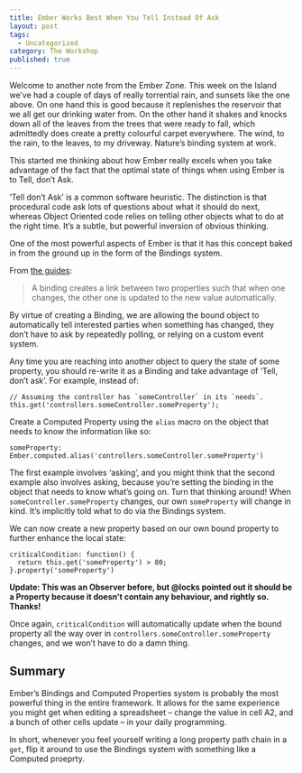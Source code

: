```yaml
---
title: Ember Works Best When You Tell Instead Of Ask
layout: post
tags:
  - Uncategorized
category: The Workshop
published: true
---
```

Welcome to another note from the Ember Zone. This week on the Island we&#8217;ve had a couple of days of really torrential rain, and sunsets like the one above. On one hand this is good because it replenishes the reservoir that we all get our drinking water from. On the other hand it shakes and knocks down all of the leaves from the trees that were ready to fall, which admittedly does create a pretty colourful carpet everywhere. The wind, to the rain, to the leaves, to my driveway. Nature&#8217;s binding system at work.

This started me thinking about how Ember really excels when you take advantage of the fact that the optimal state of things when using Ember is to Tell, don&#8217;t Ask.

<!--more-->

&#8216;Tell don&#8217;t Ask&#8217; is a common software heuristic. The distinction is that procedural code ask lots of questions about what it should do next, whereas Object Oriented code relies on telling other objects what to do at the right time. It&#8217;s a subtle, but powerful inversion of obvious thinking.

One of the most powerful aspects of Ember is that it has this concept baked in from the ground up in the form of the Bindings system.

From [the guides][1]:

> A binding creates a link between two properties such that when one changes, the other one is updated to the new value automatically.

By virtue of creating a Binding, we are allowing the bound object to automatically tell interested parties when something has changed, they don&#8217;t have to ask by repeatedly polling, or relying on a custom event system.

Any time you are reaching into another object to query the state of some property, you should re-write it as a Binding and take advantage of &#8216;Tell, don&#8217;t ask&#8217;. For example, instead of:

    // Assuming the controller has `someController` in its `needs`.
    this.get('controllers.someController.someProperty');


Create a Computed Property using the `alias` macro on the object that needs to know the information like so:

    someProperty: Ember.computed.alias('controllers.someController.someProperty')


The first example involves &#8216;asking&#8217;, and you might think that the second example also involves asking, because you&#8217;re setting the binding in the object that needs to know what&#8217;s going on. Turn that thinking around! When `someController.someProperty` changes, our own `someProperty` will change in kind. It&#8217;s implicitly told what to do via the Bindings system.

We can now create a new property based on our own bound property to further enhance the local state:

    criticalCondition: function() {
      return this.get('someProperty') > 80;
    }.property('someProperty')


**Update: This was an Observer before, but @locks pointed out it should be a Property because it doesn&#8217;t contain any behaviour, and rightly so. Thanks!**

Once again, `criticalCondition` will automatically update when the bound property all the way over in `controllers.someController.someProperty` changes, and we won&#8217;t have to do a damn thing.

## Summary

Ember&#8217;s Bindings and Computed Properties system is probably the most powerful thing in the entire framework. It allows for the same experience you might get when editing a spreadsheet – change the value in cell A2, and a bunch of other cells update – in your daily programming.

In short, whenever you feel yourself writing a long property path chain in a `get`, flip it around to use the Bindings system with something like a Computed proeprty.


 [1]: http://emberjs.com/guides/object-model/bindings/